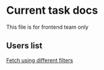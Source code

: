 # Current task docs


This file is for frontend team only


## Users list

[Fetch using different filters](../test/integration/users/get/users-get-graphql.test.ts)




